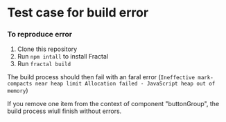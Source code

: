 # Test case for build error

### To reproduce error

1. Clone this repository
1. Run `npm intall` to install Fractal
1. Run `fractal build`

The build process should then fail with an faral error (`Ineffective mark-compacts near heap limit Allocation failed - JavaScript heap out of memory`)

If you remove one item from the context of component "buttonGroup", the build process wiull finish without errors.
